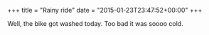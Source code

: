 +++
title = "Rainy ride"
date = "2015-01-23T23:47:52+00:00"
+++

Well, the bike got washed today. Too bad it was soooo cold.
			
